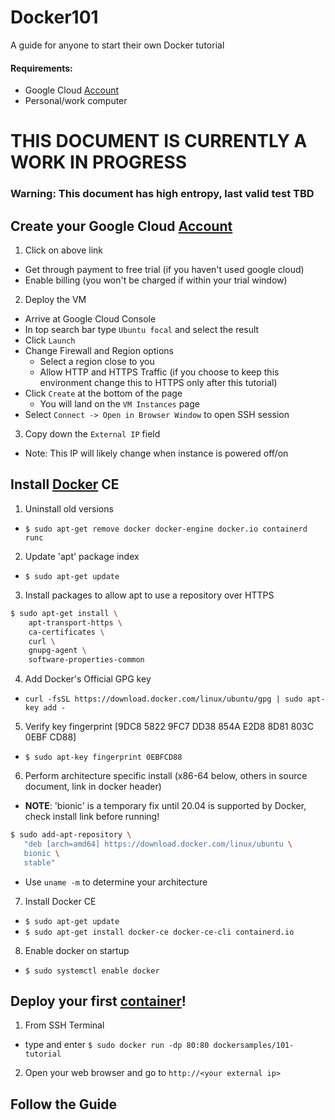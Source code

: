 # Docker101
A guide for anyone to start their own Docker tutorial

#### Requirements:
* Google Cloud [Account]
* Personal/work computer

# THIS DOCUMENT IS CURRENTLY A WORK IN PROGRESS
### Warning: This document has high entropy, last valid test TBD

## Create your Google Cloud [Account]
1. Click on above link
  * Get through payment to free trial (if you haven't used google cloud)
  * Enable billing (you won't be charged if within your trial window)
2. Deploy the VM
  * Arrive at Google Cloud Console
  * In top search bar type `Ubuntu focal` and select the result
  * Click `Launch`
  * Change Firewall and Region options
    * Select a region close to you
    * Allow HTTP and HTTPS Traffic (if you choose to keep this environment change this to HTTPS only after this tutorial)
  * Click `Create` at the bottom of the page
    * You will land on the `VM Instances` page
  * Select `Connect -> Open in Browser Window` to open SSH session
3. Copy down the `External IP` field
  * Note: This IP will likely change when instance is powered off/on
  
## Install [Docker] CE
1. Uninstall old versions
  * `$ sudo apt-get remove docker docker-engine docker.io containerd runc`
2. Update 'apt' package index
  * `$ sudo apt-get update`
3. Install packages to allow apt to use a repository over HTTPS
```sh
$ sudo apt-get install \
    apt-transport-https \
    ca-certificates \
    curl \
    gnupg-agent \
    software-properties-common
```
4. Add Docker's Official GPG key
  * `curl -fsSL https://download.docker.com/linux/ubuntu/gpg | sudo apt-key add -`
5. Verify key fingerprint [9DC8 5822 9FC7 DD38 854A E2D8 8D81 803C 0EBF CD88]
  * `$ sudo apt-key fingerprint 0EBFCD88`
6. Perform architecture specific install (x86-64 below, others in source document, link in docker header)
  * **NOTE**: 'bionic' is a temporary fix until 20.04 is supported by Docker, check install link before running!
```sh
$ sudo add-apt-repository \
   "deb [arch=amd64] https://download.docker.com/linux/ubuntu \
   bionic \
   stable"
```
  * Use `uname -m` to determine your architecture
7. Install Docker CE
  * `$ sudo apt-get update`
  * `$ sudo apt-get install docker-ce docker-ce-cli containerd.io`
8. Enable docker on startup
  * `$ sudo systemctl enable docker`

## Deploy your first [container]!
1. From SSH Terminal
  * type and enter `$ sudo docker run -dp 80:80 dockersamples/101-tutorial`
2. Open your web browser and go to `http://<your external ip>`
  
## Follow the Guide

[Account]: <https://cloud.google.com/>

[Docker]: <https://docs.docker.com/engine/install/ubuntu/>

[container]: <https://github.com/dockersamples/101-tutorial>
